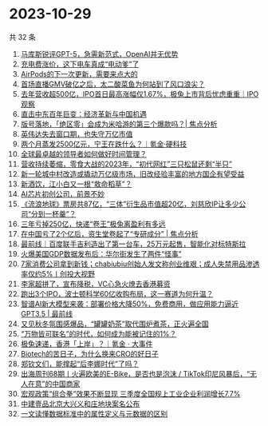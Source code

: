 # 2023-10-29

共 32 条

<!-- BEGIN 36KR -->
<!-- 最后更新时间 2023-10-29 03:02:10 +0800 -->
1. [马库斯锐评GPT-5，急需新范式，OpenAI并无优势](https://36kr.com/p/2492599354316934)
1. [充电费涨价，这下电车真成“电动爹”了](https://36kr.com/p/2493372235667331)
1. [AirPods的下一次更新，需要来点大的](https://36kr.com/p/2492616240259202)
1. [首场直播GMV破亿之后，太二酸菜鱼为何站到了风口浪尖？](https://36kr.com/p/2492817898346628)
1. [去年营收超500亿，IPO首日最高涨幅仅1.67%，极兔上市背后忧虑重重｜IPO观察](https://36kr.com/p/2492518422402951)
1. [直击中东百年巨变：经济革新与中国机遇](https://36kr.com/p/2488166668834948)
1. [版号落地，「绝区零」会成为米哈游的第三个爆款吗？| 焦点分析](https://36kr.com/p/2492455390877569)
1. [英伟达失去窗口期，也失守万亿市值](https://36kr.com/p/2492663910242177)
1. [两个月蒸发2500亿元，宁王在跌什么？｜氪金·硬科技](https://36kr.com/p/2493534965716872)
1. [全球最卓越的领导者如何做好时间管理？](https://36kr.com/p/2491014009854083)
1. [营收持续萎缩，零食大战的2023年，“初代网红”三只松鼠还剩“半只”](https://36kr.com/p/2493430468777862)
1. [新一轮城中村改造或撬动万亿级市场，旧改经验丰富的地方国企有望受益](https://36kr.com/p/2493438222295168)
1. [新酒饮，江小白又一根“救命稻草”？](https://36kr.com/p/2492627172450439)
1. [AI芯片初创公司，前景不妙](https://36kr.com/p/2493523394434944)
1. [《流浪地球》票房共87亿，“三体”衍生品市值超20亿，刘慈欣IP让多少公司“分到一杯羹”？](https://36kr.com/p/2493476669398920)
1. [三年亏掉250亿，快递“卷王”极兔离盈利有多远](https://36kr.com/p/2492798720284552)
1. [在中国亏了2个亿后，资生堂卷起了“专研成分”  | 焦点分析](https://36kr.com/p/2493396843108230)
1. [最前线｜百度联手吉利造出了第一台车，25万元起售，智能化对标特斯拉](https://36kr.com/p/2493693614069638)
1. [火爆美国GDP数据发布后：华尔街发生了两件“怪事”](https://36kr.com/p/2493525606717574)
1. [7家消费公司拿到新钱；chabiubiu创始人发文称创业维艰；成人失禁用品渗透率仅约5%丨创投大视野](https://36kr.com/p/2493246838347907)
1. [李家超拼了，宣布降税，VC心急火燎去香港募资](https://36kr.com/p/2493502306408327)
1. [跑出3个IPO，波士顿科学60亿收购布局，这一赛道为何升温？](https://36kr.com/p/2493313457756289)
1. [智谱AI新大模型来袭：部署价格大降50%，免费商用，做应用能力逼近GPT3.5 | 最前线](https://36kr.com/p/2492837362112392)
1. [又见秋冬氛围感爆品，“罐罐奶茶”取代围炉煮茶，正火遍全国](https://36kr.com/p/2493391410435975)
1. [“万物皆可联名”的时代，如何成为能被记住的1%？](https://36kr.com/p/2493517142120320)
1. [极兔速递，香港「上岸」？｜氪金 · 大事件](https://36kr.com/p/2492520706988162)
1. [Biotech的苦日子，为什么换来CRO的好日子](https://36kr.com/p/2492619079079810)
1. [郑钦文们，能撑起“后李娜时代”了吗？](https://36kr.com/p/2492694722713475)
1. [出海周刊68期丨火遍欧美的E-Bike，是否也是泡沫 / TikTok印尼风暴后，“无人在意”的中国商家](https://36kr.com/p/2492731891439495)
1. [宏观政策“组合拳”效果不断显现 三季度全国规上工业企业利润增长7.7%](https://36kr.com/p/2493926822434691)
1. [中建壹品北京大兴义和庄地块案名公布](https://36kr.com/p/2493767197923456)
1. [一文读懂数据标准中的属性定义与元数据的区别](https://36kr.com/p/2493323906291846)
<!-- END 36KR -->